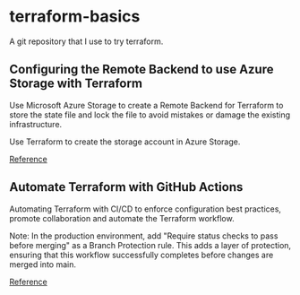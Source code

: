 # terraform-basics

A git repository that I use to try terraform.

## Configuring the Remote Backend to use Azure Storage with Terraform

Use Microsoft Azure Storage to create a Remote Backend for Terraform to store the state file and lock the file to avoid mistakes or damage the existing infrastructure.

Use Terraform to create the storage account in Azure Storage.

[Reference](https://developer.hashicorp.com/terraform/language/settings/backends/azurerm)

## Automate Terraform with GitHub Actions

Automating Terraform with CI/CD to enforce configuration best practices, promote collaboration and automate the Terraform workflow.

Note: In the production environment, add "Require status checks to pass before merging" as a Branch Protection rule. This adds a layer of protection, ensuring that this workflow successfully completes before changes are merged into main.

[Reference](https://developer.hashicorp.com/terraform/tutorials/automation/github-actions#github-actions)
